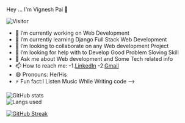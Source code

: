 Hey ... 
I'm Vignesh Pai 👋

![Visitor](https://visitor-badge.laobi.icu/badge?page_id=vigneshpai7.vigneshpai7)
- 🔭 I’m currently working on Web Development
- 🌱 I’m currently learning Django Full Stack Web Development
- 👯 I’m looking to collaborate on any Web development Project
- 🤔 I’m looking for help with to Develop Good Problem Sloving Skill 
- 💬 Ask me about Web development and Some Tech related info
- 📫 How to reach me: 
-1.[LinkedIn](https://www.linkedin.com/in/vignesh-p-66b0a7188/)
-2.[Gmail](paivignesh17@gmail.com)
- 😄 Pronouns: He/His
- ⚡ Fun fact:I Listen Music While Writing code
-->

![GitHub stats](https://github-readme-stats.vercel.app/api?username=vigneshpai7&show_icons=true&theme=tokyonight)<br>
![Langs used ](https://github-readme-stats.vercel.app/api/top-langs/?username=vigneshpai7&theme=tokyonight)<br>

[![GitHub Streak](https://github-readme-streak-stats.herokuapp.com/?user=vigneshpai7&theme=dark)](https://git.io/streak-stats)
